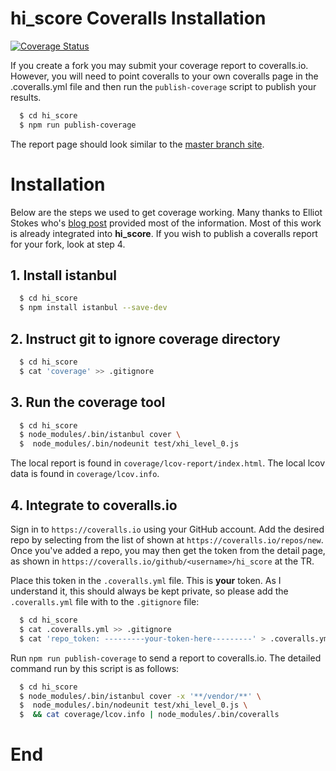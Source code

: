 # hi\_score Coveralls Installation
[![Coverage Status](https://coveralls.io/repos/github/mmikowski/hi_score/badge.svg?branch=master)](https://coveralls.io/github/mmikowski/hi_score?branch=master)

If you create a fork you may submit your coverage report to coveralls.io.
However, you will need to point coveralls to your own coveralls page in 
the .coveralls.yml file and then run the `publish-coverage` script to publish your 
results.

```bash
  $ cd hi_score
  $ npm run publish-coverage
```

The report page should look similar to the [master branch site][1].

# Installation
Below are the steps we used to get coverage working. Many thanks to Elliot
Stokes who's [blog post][2] provided most of the information.
Most of this work is already integrated into **hi_score**. If you wish to 
publish a coveralls report for your fork, look at step 4.

## 1. Install istanbul

```bash
  $ cd hi_score
  $ npm install istanbul --save-dev
```

## 2. Instruct git to ignore coverage directory

```bash
  $ cd hi_score
  $ cat 'coverage' >> .gitignore
```

## 3. Run the coverage tool

```bash
  $ cd hi_score
  $ node_modules/.bin/istanbul cover \
  $  node_modules/.bin/nodeunit test/xhi_level_0.js
```

The local report is found in `coverage/lcov-report/index.html`.
The local lcov data is found in `coverage/lcov.info`.

## 4. Integrate to coveralls.io

Sign in to `https://coveralls.io` using your GitHub account. Add the desired
repo by selecting from the list of shown at `https://coveralls.io/repos/new`.
Once you've added a repo, you may then get the token from the detail page,
as shown in `https://coveralls.io/github/<username>/hi_score` at the TR.

Place this token in the `.coveralls.yml` file. This is **your** token. As I
understand it, this should always be kept private, so please add the 
`.coveralls.yml` file with to the `.gitignore` file:

```bash
  $ cd hi_score
  $ cat .coveralls.yml >> .gitignore
  $ cat 'repo_token: ---------your-token-here---------' > .coveralls.yml
```

Run `npm run publish-coverage` to send a report to coveralls.io. The detailed
command run by this script is as follows:

```bash
  $ cd hi_score
  $ node_modules/.bin/istanbul cover -x '**/vendor/**' \
  $  node_modules/.bin/nodeunit test/xhi_level_0.js \
  $  && cat coverage/lcov.info | node_modules/.bin/coveralls
```

# End

[1]:https://coveralls.io/github/mmikowski/hi_score
[2]:http://www.vapidspace.com/coding/2014/01/31/code-coverage-metrics-with-nodeunit/

